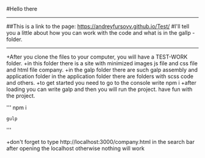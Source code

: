#Hello there
___
##This is a link to the page: <a href="https://andreyfursovv.github.io/Test/">https://andreyfursovv.github.io/Test/</a>
#I'll tell you a little about how you can work with the code and what is in the gallp - folder.
___
+After you clone the files to your computer, you will have a TEST-WORK folder.
+in this folder there is a site with minimized images js file and css file and html file company.
+in the galp folder there are such galp assembly and application folder
in the application folder there are folders with scss code and others.
+to get started you need to go to the console write npm i
+after loading you can write galp and then you will run the project. have fun with the project.

'''
    npm i

    gulp
'''

+don't forget to type http://localhost:3000/company.html in the search bar after opening the localhost
otherwise nothing will work

